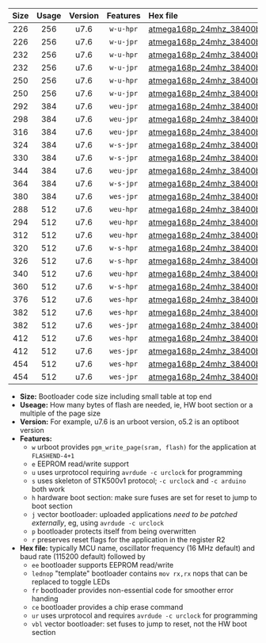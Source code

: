 |Size|Usage|Version|Features|Hex file|
|:-:|:-:|:-:|:-:|:--|
|226|256|u7.6|`w-u-hpr`|[atmega168p_24mhz_38400bps_ur.hex](https://raw.githubusercontent.com/stefanrueger/urboot/main//atmega168p_24mhz_38400bps_ur.hex)|
|226|256|u7.6|`w-u-jpr`|[atmega168p_24mhz_38400bps_ur_vbl.hex](https://raw.githubusercontent.com/stefanrueger/urboot/main//atmega168p_24mhz_38400bps_ur_vbl.hex)|
|232|256|u7.6|`w-u-hpr`|[atmega168p_24mhz_38400bps_lednop_ur.hex](https://raw.githubusercontent.com/stefanrueger/urboot/main//atmega168p_24mhz_38400bps_lednop_ur.hex)|
|232|256|u7.6|`w-u-jpr`|[atmega168p_24mhz_38400bps_lednop_ur_vbl.hex](https://raw.githubusercontent.com/stefanrueger/urboot/main//atmega168p_24mhz_38400bps_lednop_ur_vbl.hex)|
|250|256|u7.6|`w-u-hpr`|[atmega168p_24mhz_38400bps_lednop_fr_ur.hex](https://raw.githubusercontent.com/stefanrueger/urboot/main//atmega168p_24mhz_38400bps_lednop_fr_ur.hex)|
|250|256|u7.6|`w-u-jpr`|[atmega168p_24mhz_38400bps_lednop_fr_ur_vbl.hex](https://raw.githubusercontent.com/stefanrueger/urboot/main//atmega168p_24mhz_38400bps_lednop_fr_ur_vbl.hex)|
|292|384|u7.6|`weu-jpr`|[atmega168p_24mhz_38400bps_ee_ur_vbl.hex](https://raw.githubusercontent.com/stefanrueger/urboot/main//atmega168p_24mhz_38400bps_ee_ur_vbl.hex)|
|298|384|u7.6|`weu-jpr`|[atmega168p_24mhz_38400bps_ee_lednop_ur_vbl.hex](https://raw.githubusercontent.com/stefanrueger/urboot/main//atmega168p_24mhz_38400bps_ee_lednop_ur_vbl.hex)|
|316|384|u7.6|`weu-jpr`|[atmega168p_24mhz_38400bps_ee_lednop_fr_ur_vbl.hex](https://raw.githubusercontent.com/stefanrueger/urboot/main//atmega168p_24mhz_38400bps_ee_lednop_fr_ur_vbl.hex)|
|324|384|u7.6|`w-s-jpr`|[atmega168p_24mhz_38400bps_vbl.hex](https://raw.githubusercontent.com/stefanrueger/urboot/main//atmega168p_24mhz_38400bps_vbl.hex)|
|330|384|u7.6|`w-s-jpr`|[atmega168p_24mhz_38400bps_lednop_vbl.hex](https://raw.githubusercontent.com/stefanrueger/urboot/main//atmega168p_24mhz_38400bps_lednop_vbl.hex)|
|344|384|u7.6|`weu-jpr`|[atmega168p_24mhz_38400bps_ee_lednop_fr_ce_ur_vbl.hex](https://raw.githubusercontent.com/stefanrueger/urboot/main//atmega168p_24mhz_38400bps_ee_lednop_fr_ce_ur_vbl.hex)|
|364|384|u7.6|`w-s-jpr`|[atmega168p_24mhz_38400bps_lednop_fr_vbl.hex](https://raw.githubusercontent.com/stefanrueger/urboot/main//atmega168p_24mhz_38400bps_lednop_fr_vbl.hex)|
|380|384|u7.6|`wes-jpr`|[atmega168p_24mhz_38400bps_ee_vbl.hex](https://raw.githubusercontent.com/stefanrueger/urboot/main//atmega168p_24mhz_38400bps_ee_vbl.hex)|
|288|512|u7.6|`weu-hpr`|[atmega168p_24mhz_38400bps_ee_ur.hex](https://raw.githubusercontent.com/stefanrueger/urboot/main//atmega168p_24mhz_38400bps_ee_ur.hex)|
|294|512|u7.6|`weu-hpr`|[atmega168p_24mhz_38400bps_ee_lednop_ur.hex](https://raw.githubusercontent.com/stefanrueger/urboot/main//atmega168p_24mhz_38400bps_ee_lednop_ur.hex)|
|312|512|u7.6|`weu-hpr`|[atmega168p_24mhz_38400bps_ee_lednop_fr_ur.hex](https://raw.githubusercontent.com/stefanrueger/urboot/main//atmega168p_24mhz_38400bps_ee_lednop_fr_ur.hex)|
|320|512|u7.6|`w-s-hpr`|[atmega168p_24mhz_38400bps.hex](https://raw.githubusercontent.com/stefanrueger/urboot/main//atmega168p_24mhz_38400bps.hex)|
|326|512|u7.6|`w-s-hpr`|[atmega168p_24mhz_38400bps_lednop.hex](https://raw.githubusercontent.com/stefanrueger/urboot/main//atmega168p_24mhz_38400bps_lednop.hex)|
|340|512|u7.6|`weu-hpr`|[atmega168p_24mhz_38400bps_ee_lednop_fr_ce_ur.hex](https://raw.githubusercontent.com/stefanrueger/urboot/main//atmega168p_24mhz_38400bps_ee_lednop_fr_ce_ur.hex)|
|360|512|u7.6|`w-s-hpr`|[atmega168p_24mhz_38400bps_lednop_fr.hex](https://raw.githubusercontent.com/stefanrueger/urboot/main//atmega168p_24mhz_38400bps_lednop_fr.hex)|
|376|512|u7.6|`wes-hpr`|[atmega168p_24mhz_38400bps_ee.hex](https://raw.githubusercontent.com/stefanrueger/urboot/main//atmega168p_24mhz_38400bps_ee.hex)|
|382|512|u7.6|`wes-hpr`|[atmega168p_24mhz_38400bps_ee_lednop.hex](https://raw.githubusercontent.com/stefanrueger/urboot/main//atmega168p_24mhz_38400bps_ee_lednop.hex)|
|382|512|u7.6|`wes-jpr`|[atmega168p_24mhz_38400bps_ee_lednop_vbl.hex](https://raw.githubusercontent.com/stefanrueger/urboot/main//atmega168p_24mhz_38400bps_ee_lednop_vbl.hex)|
|412|512|u7.6|`wes-hpr`|[atmega168p_24mhz_38400bps_ee_lednop_fr.hex](https://raw.githubusercontent.com/stefanrueger/urboot/main//atmega168p_24mhz_38400bps_ee_lednop_fr.hex)|
|412|512|u7.6|`wes-jpr`|[atmega168p_24mhz_38400bps_ee_lednop_fr_vbl.hex](https://raw.githubusercontent.com/stefanrueger/urboot/main//atmega168p_24mhz_38400bps_ee_lednop_fr_vbl.hex)|
|454|512|u7.6|`wes-hpr`|[atmega168p_24mhz_38400bps_ee_lednop_fr_ce.hex](https://raw.githubusercontent.com/stefanrueger/urboot/main//atmega168p_24mhz_38400bps_ee_lednop_fr_ce.hex)|
|454|512|u7.6|`wes-jpr`|[atmega168p_24mhz_38400bps_ee_lednop_fr_ce_vbl.hex](https://raw.githubusercontent.com/stefanrueger/urboot/main//atmega168p_24mhz_38400bps_ee_lednop_fr_ce_vbl.hex)|

- **Size:** Bootloader code size including small table at top end
- **Useage:** How many bytes of flash are needed, ie, HW boot section or a multiple of the page size
- **Version:** For example, u7.6 is an urboot version, o5.2 is an optiboot version
- **Features:**
  + `w` urboot provides `pgm_write_page(sram, flash)` for the application at `FLASHEND-4+1`
  + `e` EEPROM read/write support
  + `u` uses urprotocol requiring `avrdude -c urclock` for programming
  + `s` uses skeleton of STK500v1 protocol; `-c urclock` and `-c arduino` both work
  + `h` hardware boot section: make sure fuses are set for reset to jump to boot section
  + `j` vector bootloader: uploaded applications *need to be patched externally*, eg, using `avrdude -c urclock`
  + `p` bootloader protects itself from being overwritten
  + `r` preserves reset flags for the application in the register R2
- **Hex file:** typically MCU name, oscillator frequency (16 MHz default) and baud rate (115200 default) followed by
  + `ee` bootloader supports EEPROM read/write
  + `lednop` "template" bootloader contains `mov rx,rx` nops that can be replaced to toggle LEDs
  + `fr` bootloader provides non-essential code for smoother error handing
  + `ce` bootloader provides a chip erase command
  + `ur` uses urprotocol and requires `avrdude -c urclock` for programming
  + `vbl` vector bootloader: set fuses to jump to reset, not the HW boot section
